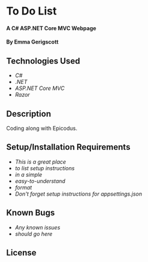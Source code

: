 # To Do List

#### A C# ASP.NET Core MVC Webpage

#### By Emma Gerigscott

## Technologies Used

* _C#_
* _.NET_
* _ASP.NET Core MVC_
* _Razor_

## Description

Coding along with Epicodus.

## Setup/Installation Requirements

* _This is a great place_
* _to list setup instructions_
* _in a simple_
* _easy-to-understand_
* _format_
* _Don't forget setup instructions for appsettings.json_

## Known Bugs

* _Any known issues_
* _should go here_

## License